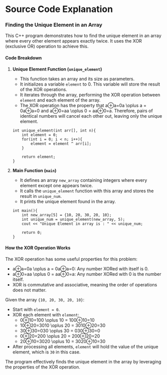 # Source Code Explanation

### Finding the Unique Element in an Array

This C++ program demonstrates how to find the unique element in an array where every other element appears exactly twice. It uses the XOR (exclusive OR) operation to achieve this.

#### Code Breakdown

1.  **Unique Element Function (`unique_element`)**
    
    -   This function takes an array and its size as parameters.
    -   It initializes a variable `element` to 0. This variable will store the result of the XOR operations.
    -   It iterates through the array, performing the XOR operation between `element` and each element of the array.
    -   The XOR operation has the property that a⊕a=0a \oplus a = 0a⊕a=0 and a⊕0=aa \oplus 0 = aa⊕0=a. Therefore, pairs of identical numbers will cancel each other out, leaving only the unique element.
    
    
    ```
    int unique_element(int arr[], int n){
        int element = 0;
        for(int i = 0; i < n; i++){
            element = element ^ arr[i];
        }
        
        return element;
    }
    ``` 
    
2.  **Main Function (`main`)**
    
    -   It defines an array `new_array` containing integers where every element except one appears twice.
    -   It calls the `unique_element` function with this array and stores the result in `unique_num`.
    -   It prints the unique element found in the array.
    
    
    ```
    int main(){
        int new_array[5] = {10, 20, 30, 20, 10};
        int unique_num = unique_element(new_array, 5);
        cout << "Unique Element in array is : " << unique_num;
        
        return 0;
    }
    ``` 
    

#### How the XOR Operation Works

The XOR operation has some useful properties for this problem:

-   a⊕a=0a \oplus a = 0a⊕a=0: Any number XORed with itself is 0.
-   a⊕0=aa \oplus 0 = aa⊕0=a: Any number XORed with 0 is the number itself.
-   XOR is commutative and associative, meaning the order of operations does not matter.

Given the array `{10, 20, 30, 20, 10}`:

-   Start with `element = 0`.
-   XOR each element with `element`:
    -   0⊕10=100 \oplus 10 = 100⊕10=10
    -   10⊕20=3010 \oplus 20 = 3010⊕20=30
    -   30⊕30=030 \oplus 30 = 030⊕30=0
    -   0⊕20=200 \oplus 20 = 200⊕20=20
    -   20⊕10=3020 \oplus 10 = 3020⊕10=30
-   After processing all elements, `element` will hold the value of the unique element, which is `30` in this case.

The program effectively finds the unique element in the array by leveraging the properties of the XOR operation.
